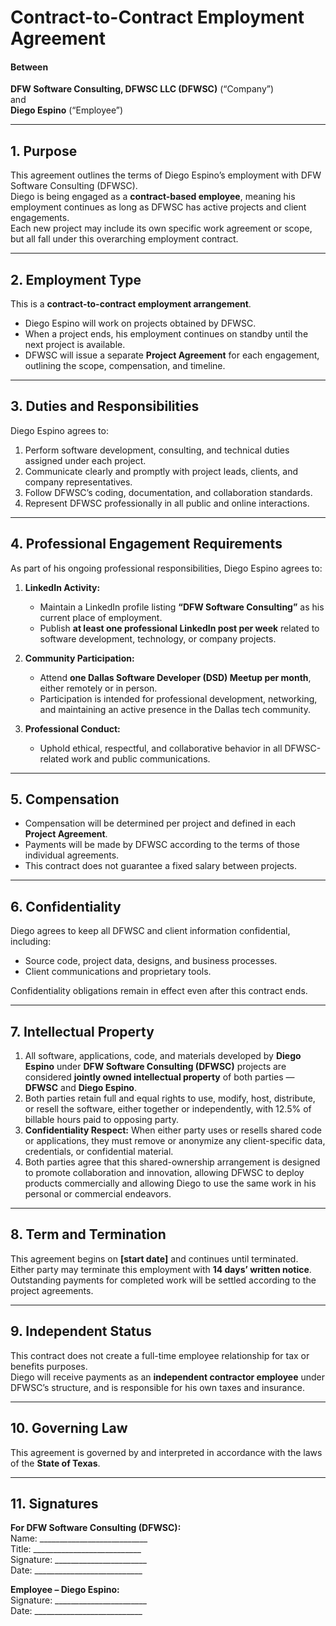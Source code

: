 # **Contract-to-Contract Employment Agreement**

#### Between

**DFW Software Consulting, DFWSC LLC (DFWSC)** (“Company”)  
and  
**Diego Espino** (“Employee”)

---

## 1. Purpose

This agreement outlines the terms of Diego Espino’s employment with DFW Software Consulting (DFWSC).  
Diego is being engaged as a **contract-based employee**, meaning his employment continues as long as DFWSC has active projects and client engagements.  
Each new project may include its own specific work agreement or scope, but all fall under this overarching employment contract.

---

## 2. Employment Type

This is a **contract-to-contract employment arrangement**.

* Diego Espino will work on projects obtained by DFWSC.  
* When a project ends, his employment continues on standby until the next project is available.  
* DFWSC will issue a separate **Project Agreement** for each engagement, outlining the scope, compensation, and timeline.

---

## 3. Duties and Responsibilities

Diego Espino agrees to:

1. Perform software development, consulting, and technical duties assigned under each project.  
2. Communicate clearly and promptly with project leads, clients, and company representatives.  
3. Follow DFWSC’s coding, documentation, and collaboration standards.  
4. Represent DFWSC professionally in all public and online interactions.

---

## 4. Professional Engagement Requirements

As part of his ongoing professional responsibilities, Diego Espino agrees to:

1. **LinkedIn Activity:**
   * Maintain a LinkedIn profile listing **“DFW Software Consulting”** as his current place of employment.
   * Publish **at least one professional LinkedIn post per week** related to software development, technology, or company projects.

2. **Community Participation:**
   * Attend **one Dallas Software Developer (DSD) Meetup per month**, either remotely or in person.
   * Participation is intended for professional development, networking, and maintaining an active presence in the Dallas tech community.

3. **Professional Conduct:**
   * Uphold ethical, respectful, and collaborative behavior in all DFWSC-related work and public communications.

---

## 5. Compensation

* Compensation will be determined per project and defined in each **Project Agreement**.  
* Payments will be made by DFWSC according to the terms of those individual agreements.  
* This contract does not guarantee a fixed salary between projects.

---

## 6. Confidentiality

Diego agrees to keep all DFWSC and client information confidential, including:

* Source code, project data, designs, and business processes.  
* Client communications and proprietary tools.  

Confidentiality obligations remain in effect even after this contract ends.

---

## 7. Intellectual Property

1. All software, applications, code, and materials developed by **Diego Espino** under **DFW Software Consulting (DFWSC)** projects are considered **jointly owned intellectual property** of both parties — **DFWSC** and **Diego Espino**.  
2. Both parties retain full and equal rights to use, modify, host, distribute, or resell the software, either together or independently, with 12.5% of billable hours paid to opposing party.  
3. **Confidentiality Respect:** When either party uses or resells shared code or applications, they must remove or anonymize any client-specific data, credentials, or confidential material.
4. Both parties agree that this shared-ownership arrangement is designed to promote collaboration and innovation, allowing DFWSC to deploy products commercially and allowing Diego to use the same work in his personal or commercial endeavors.

---

## 8. Term and Termination

This agreement begins on **[start date]** and continues until terminated.  
Either party may terminate this employment with **14 days’ written notice**.  
Outstanding payments for completed work will be settled according to the project agreements.

---

## 9. Independent Status

This contract does not create a full-time employee relationship for tax or benefits purposes.  
Diego will receive payments as an **independent contractor employee** under DFWSC’s structure, and is responsible for his own taxes and insurance.

---

## 10. Governing Law

This agreement is governed by and interpreted in accordance with the laws of the **State of Texas**.

---

## 11. Signatures

**For DFW Software Consulting (DFWSC):**  
Name: ___________________________  
Title: ___________________________  
Signature: _______________________  
Date: ___________________________  

**Employee – Diego Espino:**  
Signature: _______________________  
Date: ___________________________
